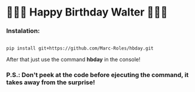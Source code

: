 # 🎉🎉🎉 Happy Birthday Walter 🎉🎉🎉
### Instalation:
```

pip install git+https://github.com/Marc-Roles/hbday.git

```
After that just use the command **hbday** in the console!
### P.S.: Don't peek at the code before ejecuting the command, it takes away from the surprise!
